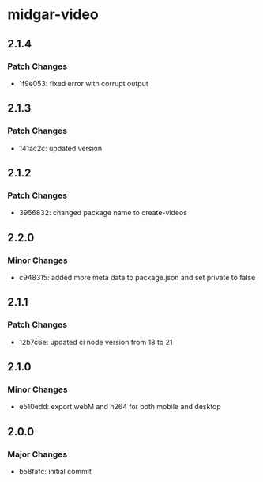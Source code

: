 # midgar-video

## 2.1.4

### Patch Changes

- 1f9e053: fixed error with corrupt output

## 2.1.3

### Patch Changes

- 141ac2c: updated version

## 2.1.2

### Patch Changes

- 3956832: changed package name to create-videos

## 2.2.0

### Minor Changes

- c948315: added more meta data to package.json and set private to false

## 2.1.1

### Patch Changes

- 12b7c6e: updated ci node version from 18 to 21

## 2.1.0

### Minor Changes

- e510edd: export webM and h264 for both mobile and desktop

## 2.0.0

### Major Changes

- b58fafc: initial commit
